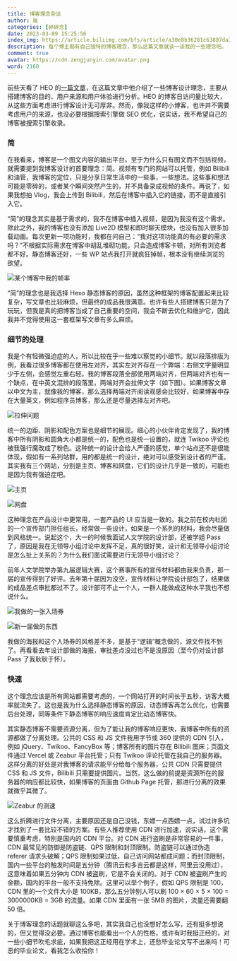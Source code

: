 ```yaml
---
title: 博客理念杂谈
author: 胤
categories: [碎碎念]
date: 2023-03-09 15:25:56
index_img: https://article.biliimg.com/bfs/article/a30e8b36281c63807da3400bed96e213d8c5124e.jpg@500w.webp
description: 每个博主都有自己独特的博客理念，那么这篇文章就谈一谈我的一些理念吧。
comment: true
avatar: https://cdn.zengjunyin.com/avatar.png
word: 2160
---
```


前些天看了 HEO 的[一篇文章](https://blog.zhheo.com/p/30c885b3.html)，在这篇文章中他介绍了一些博客设计理念，主要从搭建博客的目的、用户来源和用户体验进行分析。HEO 的博客日访问量比较大，从这些方面考虑进行博客设计无可厚非。然而，像我这样的小博客，也许并不需要考虑用户的来源，也没必要根据搜索引擎做 SEO 优化，说实话，我不希望自己的博客被搜索引擎收录。

### 简

在我看来，博客是一个图文内容的输出平台。至于为什么只有图文而不包括视频，就需要提到我博客设计的首要理念：简。视频有专门的网站可以托管，例如 Bilibili 和油管，我博客的定位，只是分享日常生活中的一些事，一些想法。这些事和想法可能是零碎的，或者某个瞬间突然产生的，并不具备录成视频的条件。再说了，如果我想拍 Vlog，我会上传到 Bilibili，然后在博客中插入它的链接，而不是直接引入它。

“简”的理念其实是基于需求的，我不在博客中插入视频，是因为我没有这个需求。除此之外，我的博客也没有添加 Live2D 模型和即时聊天模块，也没有加入很多加载动画。每次更新一项功能时，我都在问自己：“我对这项功能真的有必要的需求吗？”不根据实际需求在博客中胡乱堆砌功能，只会造成博客卡顿，对所有浏览者都不好。静态博客还好，一些 WP 站点我打开就疯狂掉帧，根本没有继续浏览的欲望。

![某个博客中我的帧率](https://article.biliimg.com/bfs/article/b72eabaa55273a5f6b692346f30aa5f337cfe698.png@800w_400h_1c.webp)

“简”的理念也是我选择 Hexo 静态博客的原因，虽然这种框架的博客配置起来比较复杂，写文章也比较麻烦，但最终的成品我很满意。也许有些人搭建博客只是为了玩玩，但我是真的把博客当成了自己重要的空间，我会不断去优化和维护它，因此我并不觉得使用这一套框架写文章有多么麻烦。

### 细节的处理

我是个有轻微强迫症的人，所以比较在乎一些难以察觉的小细节。就以段落排版为例，我看过很多博客都在使用左对齐，其实左对齐存在一个弊端：右侧文字量明显少于左侧，会感觉左重右轻。我的博客段落全部使用两端对齐，但两端对齐也有一个缺点，在中英文混排的段落里，两端对齐会拉伸文字（如下图）。如果博客文章以中文为主，就像我的博客，那么选择两端对齐阅读观感会比较好，如果博客中存在大量英文，例如程序员博客，那么还是尽量选择左对齐吧。

![拉伸问题](https://article.biliimg.com/bfs/article/7779a6fddde37b2c29d6f417982de417ace0a574.png@800w_400h_1c.webp)

统一的边距、阴影和配色方案也是细节的展现。细心的小伙伴肯定发现了，我的博客中所有阴影和圆角大小都是统一的，配色也是统一设置的，就连 Twikoo 评论也被我强行魔改成了粉色。这种统一的设计会给人严谨的感觉，单个站点还不是很能体现，假如有一系列站群，用的都是统一的设计，绝对可以感受到设计者的严谨。其实我有三个网站，分别是主页、博客和网盘，它们的设计几乎是一致的，可能也是因为我有强迫症吧。

![主页](https://article.biliimg.com/bfs/article/ad6dc0446c18cb3467cc489fe73a3650331b755b.png@800w_400h_1c.webp)

![网盘](https://article.biliimg.com/bfs/article/192cbac734b84878f3f3d914309c054ed77783f1.png@800w_400h_1c.webp)

这种理念在产品设计中更常用，一套产品的 UI 应当是一致的。我之前在校内社团的一个宣传部门担任组长，经常做一些设计，如果是一个系列的材料，我会尽量做到风格统一。说起这个，大一的时候我面试人文学院的设计部，还被学姐 Pass 了，原因是我在无领导小组讨论中发挥不足，真的很好笑，设计和无领导小组讨论是怎么扯上关系的？为什么我们面试需要进行无领导小组讨论？

前年人文学院举办第九届逻辑大赛，这个赛事所有的宣传材料都由我来负责，那一届的宣传得到了好评。去年第十届因为没空，宣传材料让学院设计部包了，结果做的成品差点审批都过不了。设计部可不止一个人，一群人能做成这种水平我也不想说什么。

![我做的一张入场券](https://article.biliimg.com/bfs/article/bb9b88e6998227b7025eabcab3ffb4ef08740329.png@800w_400h_1c.webp)

![新一届做的东西](https://article.biliimg.com/bfs/article/6e9abae543f2c6eeee602609ac07046f8fbd4e45.png@800w_400h_1c.webp)

我做的海报和这个入场券的风格差不多，是基于“逻辑”概念做的，源文件找不到了。再看看去年设计部做的海报，审批差点没过也不是没原因（至今仍对设计部 Pass 了我耿耿于怀）。

### 快速

这个理念应该是所有网站都需要考虑的，一个网站打开的时间长于五秒，访客大概率就流失了。这也是我为什么选择静态博客的原因，动态博客再怎么优化，也需要后台处理，同等条件下静态博客的响应速度肯定比动态博客快。

其实静态博客不需要资源分离，但为了能让我的博客响应更快，我博客中所有的资源都做了分离处理。公共的 CSS 和 JS 文件我用字节或 360 提供的 CDN 引入，例如 jQuery、Twikoo、FancyBox 等；博客所有的图片存在 Bilibili 图床；页面文件通过 Vercel 或 Zeabur 平台托管；只有 Twikoo 评论托管在我自己的服务器。这样分离的好处是对我博客的请求能平分给每个服务器，公共 CDN 只需要提供 CSS 和 JS 文件，Bilibili 只需要提供图片。当然，这么做的前提是资源所在的服务器的响应都比较快，如果博客的页面由 Github Page 托管，那进行分离的效果就微乎其微了。

![Zeabur 的测速](https://article.biliimg.com/bfs/article/6801c2ee56d6cd8ca4aef0c3142bffe05bf4198c.png@800w_400h_1c.webp)

这么折腾进行文件分离，主要原因还是自己没钱，东嫖一点西嫖一点，试过许多坑才找到了一套比较不错的方案。有些人推荐使用 CDN 进行加速，说实话，这个需要慎重考虑，特别是国内的 CDN 平台。对 CDN 进行盗刷是非常容易的一件事，CDN 最常见的防御是防盗链、QPS 限制和封顶限制。防盗链可以通过伪造 referer 请求头破解；QPS 限制如果过低，自己访问网站都成问题；而封顶限制，国内一些平台的触发时间是五分钟（腾讯云和多吉云都是这样，阿里云没用过），这意味着如果五分钟内 CDN 被盗刷，它是不会关闭的。对于 CDN 被盗刷产生的金额，国内的平台一般不支持免除。这里可以举个例子，假如 QPS 限制是 100，CDN 里的一个文件大小是 100KB，那么五分钟别人可以刷 100 × 60 × 5 × 100 = 3000000KB = 3GB 的流量。如果 CDN 里面有一张 5MB 的图片，流量还需要翻 50 倍。

关于博客理念的话题就聊这么多吧，其实我自己也没想好怎么写，还有挺多想说的，但又觉得没必要。通过博客也能看出一个人的性格，或许有时我挺正经的，对一些小细节吹毛求疵，如果我把这正经用在学术上，还愁毕业论文写不出来吗！可恶的毕业论文，看我怎么收拾你！